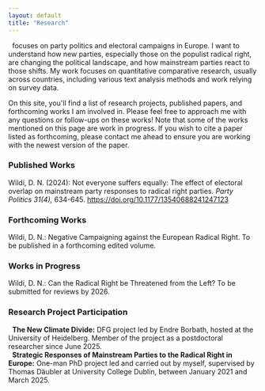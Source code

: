 ```yaml
---
layout: default
title: "Research"
---
```

&nbsp; focuses on party politics and electoral campaigns in Europe. I want to understand how new parties, especially those on the populist radical right, are changing the political landscape, and how mainstream parties react to those shifts. My work focuses on quantitative comparative research, usually across countries, including various text analysis methods and work relying on survey data.

On this site, you'll find a list of research projects, published papers, and forthcoming works I am involved in. Please feel free to approach me with any questions or follow-ups on these works!
Note that some of the works mentioned on this page are work in progress. If you wish to cite a paper listed as forthcoming, please contact me ahead to ensure you are working with the newest version of the paper.

### Published Works
Wildi, D. N. (2024): Not everyone suffers equally: The effect of electoral overlap on mainstream party responses to radical right parties. *Party Politics 31(4),* 634-645. https://doi.org/10.1177/13540688241247123

### Forthcoming Works
Wildi, D. N.: Negative Campaigning against the European Radical Right. To be published in a forthcoming edited volume.

### Works in Progress
Wildi, D. N.: Can the Radical Right be Threatened from the Left? To be submitted for reviews by 2026.

### Research Project Participation

&nbsp; **The New Climate Divide:** DFG project led by Endre Borbath, hosted at the University of Heidelberg. Member of the project as a postdoctoral researcher since June 2025.  
&nbsp; **Strategic Responses of Mainstream Parties to the Radical Right in Europe:** One-man PhD project led and carried out by myself, supervised by Thomas Däubler at University College Dublin, between January 2021 and March 2025.
